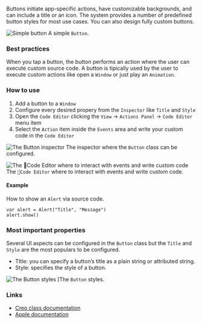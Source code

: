 Buttons initiate app-specific actions, have customizable backgrounds, and can include a title or an icon. The system provides a number of predefined button styles for most use cases. You can also design fully custom buttons.

![Simple button](images/button1.png)
A simple `Button`.

### Best practices
When you tap a button, the button performs an action where the user can execute custom source code.
A button is tipically used by the user to execute custom actions like open a `Window` or just play an `Animation`.

### How to use
1. Add a button to a `Window`
2. Configure every desired propery from the `Inspector` like `Title` and `Style`
3. Open the `Code Editor` clicking the `View` ->  `Actions Panel`  -> `Code Editor` menu item
4. Select the `Action` item inside the `Events` area and write your custom code in the `Code Editor`

![The `Button` inspector](images/button2.png)
The inspector where the `Button` class can be configured.

![The `Code Editor` where to interact with events and write custom code](images/button3.png)
The `Code Editor` where to interact with events and write custom code.

#### Example
How to show an `Alert` via source code.
```
var alert = Alert("Title", "Message")
alert.show()
```

### Most important properties
Several UI aspects can be configured in the `Button` class but the `Title` and `Style` are the most populars to be configured.
- TItle: you can specify a button’s title as a plain string or attributed string.
- Style: specifies the style of a button.

![The `Button` styles](images/button4.png)
[The `Button` styles.

### Links
- [Creo class documentation](../classes/Button)
- [Apple documentation](https://developer.apple.com/documentation/uikit/uibutton)
